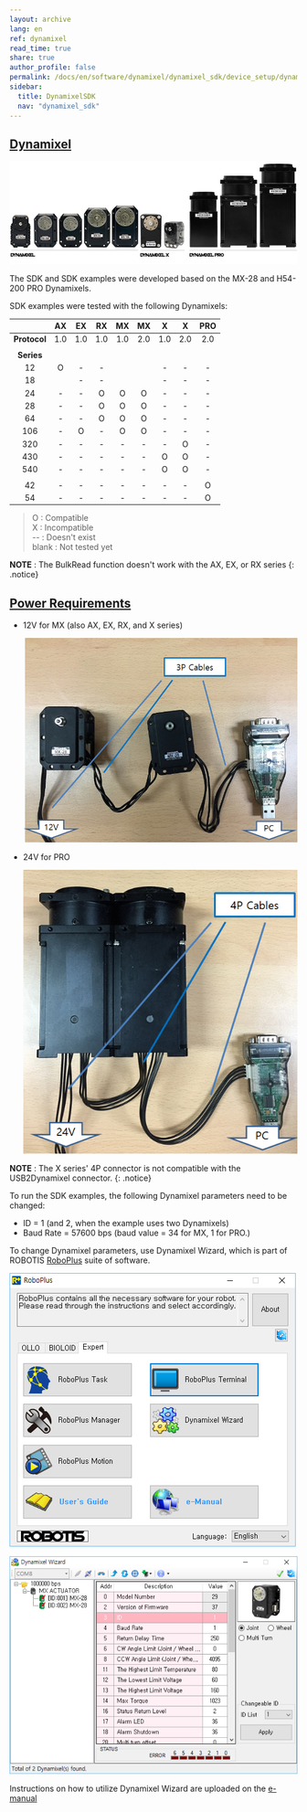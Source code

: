 ```yaml
---
layout: archive
lang: en
ref: dynamixel
read_time: true
share: true
author_profile: false
permalink: /docs/en/software/dynamixel/dynamixel_sdk/device_setup/dynamixel/
sidebar:
  title: DynamixelSDK
  nav: "dynamixel_sdk"
---
```


<div style="counter-reset: h1 3"></div>
<div style="counter-reset: h2 1"></div>

<!--[dummy Header 1]>
  <h1 id="device-setup"><a href="#device-setup">Device Setup</a></h1>
<![end dummy Header 1]-->

## [Dynamixel](#dynamixel)

![](/assets/images/sw/sdk/dynamixel_sdk/device_setup/dynamixel_image.jpg)

The SDK and SDK examples were developed based on the MX-28 and H54-200 PRO Dynamixels. 

SDK examples were tested with the following Dynamixels: 

|              | AX  | EX  | RX  | MX  | MX  |  X  |  X  | PRO |
|:------------:|:---:|:---:|:---:|:---:|:---:|:---:|:---:|:---:|
| **Protocol** | 1.0 | 1.0 | 1.0 | 1.0 | 2.0 | 1.0 | 2.0 | 2.0 |
|              |     |     |     |     |     |     |     |     |
|  **Series**  |     |     |     |     |     |     |     |     |
|      12      |  O  |  -  |  -  |     |     |  -  |  -  |  -  |
|      18      |     |  -  |  -  |     |     |  -  |  -  |  -  |
|      24      |  -  |  -  |  O  |  O  |  O  |  -  |  -  |  -  |
|      28      |  -  |  -  |  O  |  O  |  O  |  -  |  -  |  -  |
|      64      |  -  |  -  |  O  |  O  |  O  |  -  |  -  |  -  |
|     106      |  -  |  O  |  -  |  O  |  O  |  -  |  -  |  -  |
|     320      |  -  |  -  |  -  |  -  |  -  |  -  |  O  |  -  |
|     430      |  -  |  -  |  -  |  -  |  -  |  O  |  O  |  -  |
|     540      |  -  |  -  |  -  |  -  |  -  |  O  |  O  |  -  |
|              |     |     |     |     |     |     |     |     |
|      42      |  -  |  -  |  -  |  -  |  -  |  -  |  -  |  O  |
|      54      |  -  |  -  |  -  |  -  |  -  |  -  |  -  |  O  |

> O : Compatible  
> X : Incompatible  
> -- : Doesn't exist  
> blank : Not tested yet

**NOTE** : The BulkRead function doesn't work with the AX, EX, or RX series
{: .notice}

## [Power Requirements](#power-requirements)

* 12V for MX (also AX, EX, RX, and X series)

  ![](/assets/images/sw/sdk/dynamixel_sdk/device_setup/dynamixel_setting/1.png)

* 24V for PRO 

  ![](/assets/images/sw/sdk/dynamixel_sdk/device_setup/dynamixel_setting/2.png)

**NOTE** : The X series' 4P connector is not compatible with the USB2Dynamixel connector.
{: .notice}

To run the SDK examples, the following Dynamixel parameters need to be changed: 
* ID = 1 (and 2, when the example uses two Dynamixels) 
* Baud Rate = 57600 bps (baud value = 34 for MX, 1 for PRO.)

To change Dynamixel parameters, use Dynamixel Wizard, which is part of ROBOTIS [RoboPlus](http://www.robotis.us/roboplus2/) suite of software.

![](/assets/images/sw/sdk/dynamixel_sdk/device_setup/dynamixel_setting/3.png)

![](/assets/images/sw/sdk/dynamixel_sdk/device_setup/dynamixel_setting/4.png)

Instructions on how to utilize Dynamixel Wizard are uploaded on the [e-manual](http://emanual.robotis.com/docs/en/software/rplus2/manager/)
